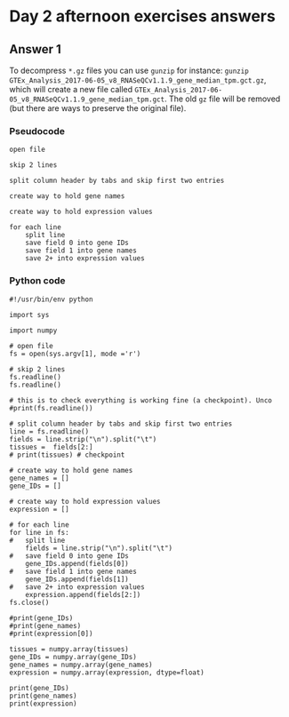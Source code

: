 # Day 2 afternoon exercises answers

## Answer 1

To decompress `*.gz` files you can use `gunzip` for instance: `gunzip GTEx_Analysis_2017-06-05_v8_RNASeQCv1.1.9_gene_median_tpm.gct.gz`, which will create a new file called `GTEx_Analysis_2017-06-05_v8_RNASeQCv1.1.9_gene_median_tpm.gct`. The old `gz` file will be removed (but there are ways to preserve the original file).

### Pseudocode

```
open file

skip 2 lines

split column header by tabs and skip first two entries

create way to hold gene names

create way to hold expression values

for each line
	split line
	save field 0 into gene IDs
	save field 1 into gene names
	save 2+ into expression values
```

### Python code
```
#!/usr/bin/env python

import sys

import numpy

# open file
fs = open(sys.argv[1], mode ='r')

# skip 2 lines
fs.readline()
fs.readline()

# this is to check everything is working fine (a checkpoint). Unco
#print(fs.readline())

# split column header by tabs and skip first two entries
line = fs.readline()
fields = line.strip("\n").split("\t")
tissues =  fields[2:]
# print(tissues) # checkpoint

# create way to hold gene names
gene_names = []
gene_IDs = []

# create way to hold expression values
expression = []

# for each line
for line in fs:
#	split line
	fields = line.strip("\n").split("\t")
#	save field 0 into gene IDs
	gene_IDs.append(fields[0])
#	save field 1 into gene names
	gene_IDs.append(fields[1])
#	save 2+ into expression values
	expression.append(fields[2:])
fs.close()
	
#print(gene_IDs)
#print(gene_names)
#print(expression[0])

tissues = numpy.array(tissues)
gene_IDs = numpy.array(gene_IDs)
gene_names = numpy.array(gene_names)
expression = numpy.array(expression, dtype=float)

print(gene_IDs)
print(gene_names)
print(expression)

```
